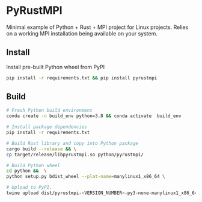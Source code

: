 # PyRustMPI

Minimal example of Python + Rust + MPI project for Linux projects. Relies on a working MPI installation being available on your system.

## Install

Install pre-built Python wheel from PyPI

```bash
pip install -r requirements.txt && pip install pyrustmpi
```

## Build

```bash
# Fresh Python build environment
conda create -n build_env python=3.8 && conda activate  build_env

# Install package dependencies
pip install -r requirements.txt

# Build Rust library and copy into Python package
cargo build --release && \
cp target/release/libpyrustmpi.so python/pyrustmpi/

# Build Python wheel
cd python &&  \
python setup.py bdist_wheel --plat-name=manylinux1_x86_64 \

# Upload to PyPI.
twine upload dist/pyrustmpi-<VERSION_NUMBER>-py3-none-manylinux1_x86_64.whl 
```
